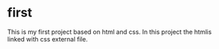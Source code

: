 # first
This is my first project based on html and css. In this project the htmlis linked with css external file.
